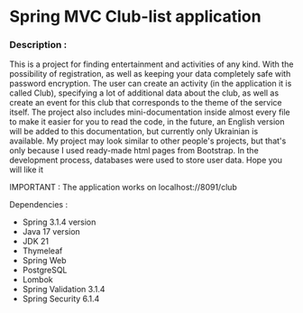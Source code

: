 # Spring MVC Club-list application
### Description  :
This is a project for finding entertainment 
and activities of any kind. 
With the possibility of registration, as well as keeping your data 
completely safe with password encryption. 
The user can create an activity (in the application it is
called Club), specifying a lot of additional data about the club,
as well as create an event for this club that corresponds 
to the theme of the service itself.
The project also includes mini-documentation inside
almost every file to make it easier for you to read the code, 
in the future, an English version will be added to this documentation,
but currently only Ukrainian is available. 
My project may look similar to other people's projects,
but that's only because I used ready-made html pages from Bootstrap.
In the development process, databases were used to store user data. 
Hope you will like it

IMPORTANT :
The application works on localhost://8091/club

Dependencies : 
* Spring 3.1.4 version 
* Java 17 version 
* JDK 21
* Thymeleaf 
* Spring Web 
* PostgreSQL
* Lombok
* Spring Validation 3.1.4
* Spring Security 6.1.4

